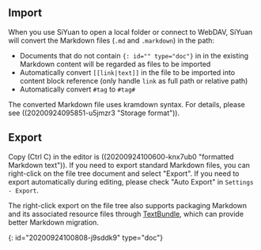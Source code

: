 ## Import

When you use SiYuan to open a local folder or connect to WebDAV, SiYuan will convert the Markdown files (`.md` and `.markdown`) in the path:

* Documents that do not contain `{: id="" type="doc"}` in in the existing Markdown content will be regarded as files to be imported
* Automatically convert `[[link|text]]` in the file to be imported into content block reference (only handle `link` as full path or relative path)
* Automatically convert `#tag` to `#tag#`

The converted Markdown file uses kramdown syntax. For details, please see ((20200924095851-u5jmzr3 "Storage format")).

## Export

Copy (Ctrl C) in the editor is ((20200924100600-knx7ub0 "formatted Markdown text")). If you need to export standard Markdown files, you can right-click on the file tree document and select "Export". If you need to export automatically during editing, please check "Auto Export" in `Settings - Export`.

The right-click export on the file tree also supports packaging Markdown and its associated resource files through [TextBundle](http://textbundle.org), which can provide better Markdown migration.


{: id="20200924100808-j9sddk9" type="doc"}
